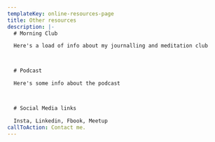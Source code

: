 ```yaml
---
templateKey: online-resources-page
title: Other resources
description: |-
  # Morning Club

  Here's a load of info about my journalling and meditation club



  # Podcast

  Here's some info about the podcast



  # Social Media links

  Insta, Linkedin, Fbook, Meetup
callToAction: Contact me.
---
```

